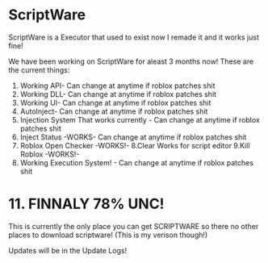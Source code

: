 # ScriptWare
ScriptWare is a Executor that used to exist now I remade it and it works just fine!

We have been working on ScriptWare for aleast 3 months now!
These are the current things:

1. Working API- Can change at anytime if roblox patches shit
2. Working DLL- Can change at anytime if roblox patches shit
3. Working UI- Can change at anytime if roblox patches shit
4. AutoInject- Can change at anytime if roblox patches shit
5. Injection System That works currently - Can change at anytime if roblox patches shit
6. Inject Status -WORKS-  Can change at anytime if roblox patches shit
7. Roblox Open Checker -WORKS!-
8.Clear Works for script editor
9.Kill Roblox -WORKS!-
10. Working Execution System! - Can change at anytime if roblox patches shit
# 11. FINNALY 78% UNC!

This is currently the only place you can get SCRIPTWARE so there no other places to download scriptware! (This is my verison though!)

Updates will be in the Update Logs!
